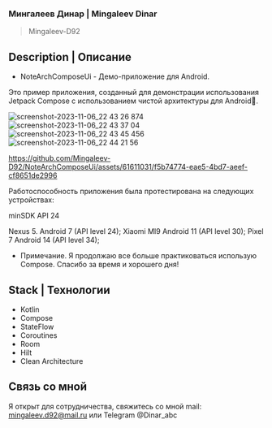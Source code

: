 ### Мингалеев Динар | Mingaleev Dinar
> Mingaleev-D92

## Description | Описание

+ NoteArchComposeUi - Демо-приложение для Android.

Это пример приложения, созданный для демонстрации использования Jetpack Compose с использованием чистой архитектуры для Android🙂.

![screenshot-2023-11-06_22 43 26 874](https://github.com/Mingaleev-D92/NoteArchComposeUi/assets/61611031/9e30d2ac-56b6-46ad-b2a6-efad2a4c238c)
![screenshot-2023-11-06_22 43 37 04](https://github.com/Mingaleev-D92/NoteArchComposeUi/assets/61611031/bc53aa8f-c6f1-4d85-8e0b-a5ca3103ee7d)
![screenshot-2023-11-06_22 43 45 456](https://github.com/Mingaleev-D92/NoteArchComposeUi/assets/61611031/677b4df6-d387-4c0e-b48e-edb338d93fc4)
![screenshot-2023-11-06_22 44 21 56](https://github.com/Mingaleev-D92/NoteArchComposeUi/assets/61611031/b06dcc5c-287a-418c-89a9-4d19f7e980c9)

https://github.com/Mingaleev-D92/NoteArchComposeUi/assets/61611031/f5b74774-eae5-4bd7-aeef-cf8651de2996

Работоспособность приложения была протестирована на следующих устройствах:

minSDK API 24

Nexus 5. Android 7 (API level 24);
Xiaomi MI9 Android 11 (API level 30);
Pixel 7 Android 14 (API level 34);

+ Примечание.
  Я продолжаю все больше практиковаться использую Compose.
  Спасибо за время и хорошего дня!


## Stack | Технологии
+ Kotlin
+ Compose
+ StateFlow
+ Coroutines
+ Room
+ Hilt
+ Clean Architecture

## Связь со мной

Я открыт для сотрудничества, свяжитесь со мной mail: mingaleev.d92@mail.ru или Telegram @Dinar_abc

